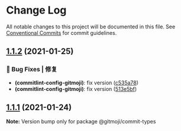 # Change Log

All notable changes to this project will be documented in this file.
See [Conventional Commits](https://conventionalcommits.org) for commit guidelines.

## [1.1.2](https://github.com/arvinxx/commit-gitmoji/compare/@gitmoji/commit-types@1.1.1...@gitmoji/commit-types@1.1.2) (2021-01-25)


### 🐛 Bug Fixes | 修复

* **(commitlint-config-gitmoji)**: fix version ([c535a78](https://github.com/arvinxx/commit-gitmoji/commit/c535a78))
* **(commitlint-config-gitmoji)**: fix version ([513e5bf](https://github.com/arvinxx/commit-gitmoji/commit/513e5bf))





## [1.1.1](https://github.com/arvinxx/commit-gitmoji/compare/@gitmoji/commit-types@1.1.0...@gitmoji/commit-types@1.1.1) (2021-01-24)

**Note:** Version bump only for package @gitmoji/commit-types

